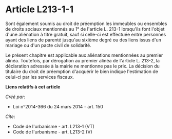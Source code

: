 # Article L213-1-1

Sont également soumis au droit de préemption les immeubles ou ensembles de droits sociaux mentionnés au 1° de l'article L.
213-1 lorsqu'ils font l'objet d'une aliénation à titre gratuit, sauf si celle-ci est effectuée entre personnes ayant des
liens de parenté jusqu'au sixième degré ou des liens issus d'un mariage ou d'un pacte civil de solidarité. 

Le présent chapitre est applicable aux aliénations mentionnées au premier alinéa. Toutefois, par dérogation au premier alinéa
de l'article L. 213-2, la déclaration adressée à la mairie ne mentionne pas le prix. La décision du titulaire du droit de
préemption d'acquérir le bien indique l'estimation de celui-ci par les services fiscaux.

**Liens relatifs à cet article**

_Créé par_:

  - Loi n°2014-366 du 24 mars 2014 - art. 150

_Cite_:

  - Code de l'urbanisme - art. L213-1 (VT)
  - Code de l'urbanisme - art. L213-2 (V)
